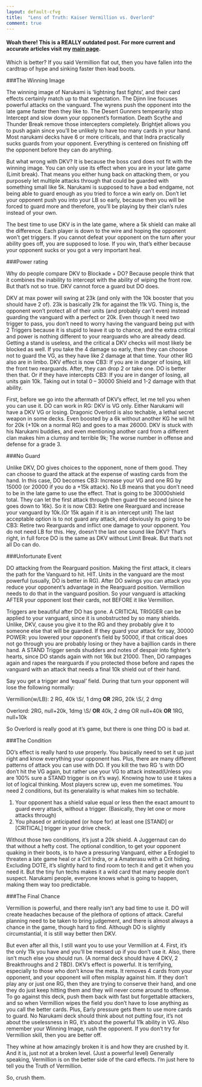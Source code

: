 ```yaml
---
layout: default-cfvg
title:  "Lens of Truth: Kaiser Vermillion vs. Overlord"
comment: true
---
```

#### Woah there! This is a REALLY outdated post. For more current and accurate articles visit my [main page](/cfvg).

Which is better? If you said Vermillion flat out, then you have fallen into the cardtrap of hype and sinking faster then lead boots.

###The Winning Image

The winning image of Narukami is ‘lightning fast fights’, and their card effects certainly match up to that expectation. The Djinn line focuses powerful attacks on the vanguard. The wyrens push the opponent into the late game faster then they like to. The Desert Gunners temperarily stop Intercept and slow down your opponent’s formation. Death Scythe and Thunder Break remove those intercepters completely. Brightjet allows you to push again since you’ll be unlikely to have too many cards in your hand. Most narukami decks have 6 or more criticals, and that Indra practically sucks guards from your opponent. Everything is centered on finishing off the opponent before they can do anything.

But what wrong with DKV? <!-- more --> It is because the boss card does not fit with the winning image. You can only use its effect when you are in your late game (Limit break). That means you either hung back on attacking them, or you purposely let multiple attacks through that could be guarded with something small like 5k. Narukami is supposed to have a bad endgame, not being able to guard enough as you tried to force a win early on. Don’t let your opponent push you into your LB so early, because then you will be forced to guard more and therefore, you’ll be playing by their clan’s rules instead of your own.

The best time to use DKV is in the late game, where a 5k shield can make all the difference. Each player is down to the wire and hoping the opponent won’t get triggers. If you cannot defeat your opponent on the turn after your ability goes off, you are supposed to lose. If you win, that’s either because your opponent sucks or you got a very important heal.

###Power rating

Why do people compare DKV to Blockade + DO? Because people think that it combines the inability to intercept with the ability of wiping the front row. But that’s not so true. DKV cannot force a guard but DO does.

DKV at max power will swing at 23k (and only with the 10k booster that you should have 2 of). 23k is basically 21k for against the 11k VG. Thing is, the opponent won’t protect all of their units (and probably can’t even) instead guarding the vanguard with a perfect or 20k. Even though it need two trigger to pass, you don’t need to worry having the vanguard being put with 2 Triggers because it is stupid to leave it up to chance, and the extra critical and power is nothing different to your rearguards who are already dead. Getting a stand is useless, and the critical a DKV checks will most likely be blocked as well. If you take the 4 damage so early, then they can choose not to guard the VG, as they have like 2 damage at that time. Your other RG also are in limbo. DKV effect is now CB3: If you are in danger of losing, kill the front two rearguards. After, they can drop 2 or take one. DO is better then that. Or if they have intercepts CB3: If you are in danger of losing, all units gain 10k. Taking out in total 0 – 30000 Shield and 1-2 damage with that ability.

First, before we go into the aftermath of DKV’s effect, let me tell you when you can use it. DO can work in RG: DKV is VG only. Either Narukami will have a DKV VG or losing. Dragonic Overlord is also techable, a lethal secret weapon in some decks. Even boosted by a 6k without another KG he will hit for 20k (+10k on a normal RG) and goes to a max 26000. DKV is stuck with his Narukami buddies, and even mentioning another card from a different clan makes him a clumsy and terrible 9k; The worse number in offense and defense for a grade 3.

###No Guard

Unlike DKV, DO gives choices to the opponent, none of them good. They can choose to guard the attack at the expense of wasting cards from the hand. In this case, DO becomes CB3: Increase your VG and one RG by 15000 (or 20000 if you do a +15k attack). No LB means that you don’t need to be in the late game to use the effect. That is going to be 30000shield total.
They can let the first attack through then guard the second (since he goes down to 16k). So it is now CB3: Retire one Rearguard and increase your vanguard by 10k.(Or 15k again if it is an intercept unit)
The last acceptable option is to not guard any attack, and obviously its going to be CB3: Retire two Rearguards and inflict one damage to your opponent. You do not need LB for this. Hey, doesn’t the last one sound like DKV? That’s right, in full force DO is the same as DKV without Limit Break. But that’s not all Do can do.

###Unfortunate Event

DO attacking from the Rearguard position. Making the first attack, it clears the path for the Vanguard to hit. HIT. Units in the vanguard are the most powerful (usually, DO is better in RG). After DO swings you can attack you reduce your opponent’s advantage in the Rearguard position. Vermillion needs to do that in the vanguard position. So your vanguard is attacking AFTER your opponent lost their cards, not BEFORE it like Vermillion.

Triggers are beautiful after DO has gone. A CRITICAL TRIGGER can be applied to your vanguard, since it is unobstructed by so many shields. Unlike, DKV, cause you give it to the RG and they probably give it to someone else that will be guarded. If they guard your attack for say, 30000 POWER: you lowered your opponent’s field by 50000, if that critical does not go through you are probably losing or they have a bajillion cards in there hand. A STAND Trigger sends shudders and notes of despair into fighter’s hearts, since DO stands again with not 16k but 21000. Then, DO rampages again and rapes the rearguards if you protected those before and rapes the vanguard with an attack that needs a final 10k shield out of their hand.

Say you get a trigger and ‘equal’ field. During that turn your opponent will lose the following normally:

Vermillion(w/LB): 2 RG, 40k \S/, 1 dmg **OR** 2RG, 20k \S/, 2 dmg

Overlord: 2RG, null+20k, 1dmg \S/ **OR** 40k, 2 dmg OR null+40k **OR** 1RG, null+10k

So Overlord is really good at it’s game, but there is one thing DO is bad at.

###The Condition

DO’s effect is really hard to use properly. You basically need to set it up just right and know everything your opponent has. Plus, there are many different patterns of attack you can use with DO. If you kill the two RG ‘s with DO don’t hit the VG again, but rather use your VG to attack instead(Unless you are 100% sure a STAND trigger is on it’s way). Knowing how to use it takes a lot of logical thinking. Most players screw up, even me sometimes. You need 2 conditions, but its generalality is what makes him so techable.

1. Your opponent has a shield value equal or less then the exact amount to guard every attack, without a trigger. (Basically, they let one or more attacks through)
2. You phased or anticipated (or hope for) at least one [STAND] or [CRITICAL] trigger in your drive check.

Without those two conditions, it’s just a 20k shield. A Juggernaut can do that without a hefty cost. The optional condition, to get your opponent quaking in their boots, is to have a pressuring Vanguard, either a Erdogiel to threaten a late game heal or a Crit Indra, or a Amaterasu with a Crit hiding. Excluding DOTE, it’s slightly hard to find room to tech it and get it when you need it. But the tiny fun techs makes it a wild card that many people don’t suspect. Narukami people, everyone knows what is going to happen, making them way too predictable.

###The Final Chance

Vermillion is powerful, and there really isn’t any bad time to use it. DO will create headaches because of the plethora of options of attack. Careful planning need to be taken to bring judgement, and there is almost always a chance in the game, though hard to find. Although DO is slightly circumstantial, it is still way better then DKV.

But even after all this, I still want you to use your Vermillion at 4. First, it’s the only 11k you have and you’ll be messed up if you don’t use it. Also, there isn’t much else you should run. (A normal deck should have 4 DKV, 2 Breakthroughs and 2 TBD). DKV’s effect is powerful. It is terrifying, especially to those who don’t know the meta. It removes 4 cards from your opponent, and your opponent will often misplay against him. If they don’t play any or just one RG, then they are trying to conserve their hand, and one they do just keep hitting them and they will never come around to offense. To go against this deck, push them back with fast but forgettable attackers, and so when Vermillion wipes the field you don’t have to lose anything as you call the better cards. Plus, Early pressure gets them to use more cards to guard. No Narukami deck should think about not putting four, it’s not about the uselessness in RG, it’s about the powerful 11k ability in VG. Also remember your Winning Image,  rush the opponent. If you don’t try for Vermillion skill, then you are better off.

They whine at how amazingly broken it is and how they are crushed by it. And it is, just not at a broken level. (Just a powerful level) Generally speaking, Vermillion is on the better side of the card effects. I’m just here to tell you the Truth of Vermillion.

So, crush them. <i class="fa fa-stop"></i>